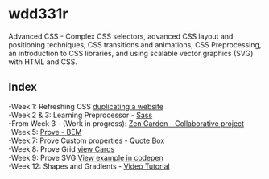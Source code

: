 # wdd331r
Advanced CSS -
Complex CSS selectors, advanced CSS layout and positioning techniques, CSS transitions and animations, CSS Preprocessing, an introduction to CSS libraries, and using scalable vector graphics (SVG) with HTML and CSS.

## Index
-Week 1: Refreshing CSS [duplicating a website](https://bykarol.github.io/wdd331r/week1/week1.html)  
-Week 2 & 3: Learning Preprocessor - [Sass](https://bykarol.github.io/wdd331r/week3/sassProject/scss-demo.html)  
-From Week 3 - (Work in progress): [Zen Garden - Collaborative project](https://github.com/pnyamuda/Zen-Garden)  
-Week 5: [Prove - BEM](https://bykarol.github.io/wdd331r/week5/index.html)  
-Week 7: Prove Custom properties - [Quote Box](https://bykarol.github.io/wdd331r/week7/index.html)  
-Week 8: Prove Grid [view Cards](https://bykarol.github.io/wdd331r/Week8/index.html)  
-Week 9: Prove SVG [View example in codepen](https://codepen.io/bykarol/pen/wvmMPRL)  
-Week 12: Shapes and Gradients - [Video Tutorial](https://youtu.be/21fSYkJMsu8)  

